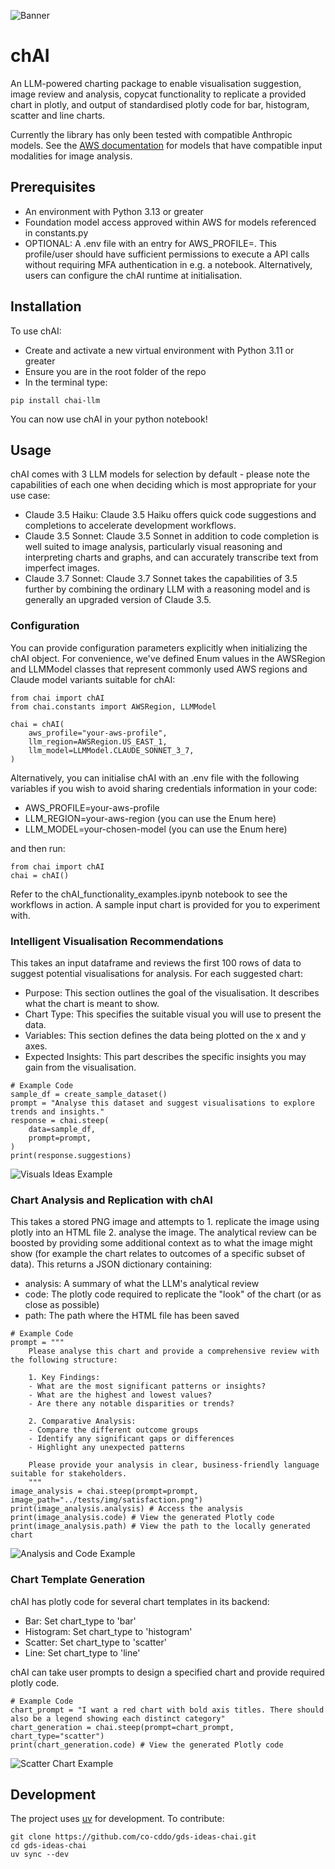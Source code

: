 ![Banner](img/chai_cropped.png)

# chAI
An LLM-powered charting package to enable visualisation suggestion, image review and analysis, copycat functionality to replicate a provided chart in plotly, and output of standardised plotly code for bar, histogram, scatter and line charts.

Currently the library has only been tested with compatible Anthropic models. See the [AWS documentation](https://docs.aws.amazon.com/bedrock/latest/userguide/models-supported.html) for models that have compatible input modalities for image analysis.


## Prerequisites
- An environment with Python 3.13 or greater
- Foundation model access approved within AWS for models referenced in constants.py
- OPTIONAL: A .env file with an entry for AWS_PROFILE=. This profile/user should have sufficient permissions to execute a API calls without requiring MFA authentication in e.g. a notebook. Alternatively, users can configure the chAI runtime at initialisation.

## Installation
To use chAI:
- Create and activate a new virtual environment with Python 3.11 or greater
- Ensure you are in the root folder of the repo
- In the terminal type:

```pip install chai-llm```

You can now use chAI in your python notebook!

## Usage
chAI comes with 3 LLM models for selection by default - please note the capabilities of each one when deciding which is most appropriate for your use case:

- Claude 3.5 Haiku: Claude 3.5 Haiku offers quick code suggestions and completions to accelerate development workflows.
- Claude 3.5 Sonnet: Claude 3.5 Sonnet in addition to code completion is well suited to image analysis, particularly visual reasoning and interpreting charts and graphs, and can accurately transcribe text from imperfect images.
- Claude 3.7 Sonnet: Claude 3.7 Sonnet takes the capabilities of 3.5 further by combining the ordinary LLM with a reasoning model and is generally an upgraded version of Claude 3.5.

### Configuration
You can provide configuration parameters explicitly when initializing the chAI object. For convenience, we've defined Enum values in the AWSRegion and LLMModel classes that represent commonly used AWS regions and Claude model variants suitable for chAI:

```
from chai import chAI
from chai.constants import AWSRegion, LLMModel

chai = chAI(
    aws_profile="your-aws-profile",
    llm_region=AWSRegion.US_EAST_1,
    llm_model=LLMModel.CLAUDE_SONNET_3_7,
)
```

Alternatively, you can initialise chAI with an .env file with the following variables if you wish to avoid sharing credentials information in your code:
- AWS_PROFILE=your-aws-profile
- LLM_REGION=your-aws-region (you can use the Enum here)
- LLM_MODEL=your-chosen-model (you can use the Enum here)

and then run:
```
from chai import chAI
chai = chAI()
```

Refer to the chAI_functionality_examples.ipynb notebook to see the workflows in action. A sample input chart is provided for you to experiment with.

### Intelligent Visualisation Recommendations
This takes an input dataframe and reviews the first 100 rows of data to suggest potential visualisations for analysis. For each suggested chart:
- Purpose: This section outlines the goal of the visualisation. It describes what the chart is meant to show.
- Chart Type: This specifies the suitable visual you will use to present the data.
- Variables: This section defines the data being plotted on the x and y axes.
- Expected Insights: This part describes the specific insights you may gain from the visualisation.

```
# Example Code
sample_df = create_sample_dataset()
prompt = "Analyse this dataset and suggest visualisations to explore trends and insights."
response = chai.steep(
    data=sample_df,
    prompt=prompt,
)
print(response.suggestions)
```
![Visuals Ideas Example](img/visual_ideas.png)

### Chart Analysis and Replication with chAI
This takes a stored PNG image and attempts to 1. replicate the image using plotly into an HTML file 2. analyse the image. The analytical review can be boosted by providing some additional context as to what the image might show (for example the chart relates to outcomes of a specific subset of data).
This returns a JSON dictionary containing:
- analysis: A summary of what the LLM's analytical review
- code: The plotly code required to replicate the "look" of the chart (or as close as possible)
- path: The path where the HTML file has been saved

```
# Example Code
prompt = """
    Please analyse this chart and provide a comprehensive review with the following structure:

    1. Key Findings:
    - What are the most significant patterns or insights?
    - What are the highest and lowest values?
    - Are there any notable disparities or trends?

    2. Comparative Analysis:
    - Compare the different outcome groups
    - Identify any significant gaps or differences
    - Highlight any unexpected patterns

    Please provide your analysis in clear, business-friendly language suitable for stakeholders.
    """
image_analysis = chai.steep(prompt=prompt, image_path="../tests/img/satisfaction.png")
print(image_analysis.analysis) # Access the analysis
print(image_analysis.code) # View the generated Plotly code
print(image_analysis.path) # View the path to the locally generated chart
```
![Analysis and Code Example](img/analysis_code.png)

### Chart Template Generation
chAI has plotly code for several chart templates in its backend:
- Bar: Set chart_type to 'bar'
- Histogram: Set chart_type to 'histogram'
- Scatter: Set chart_type to 'scatter'
- Line: Set chart_type to 'line'

chAI can take user prompts to design a specified chart and provide required plotly code.

```
# Example Code
chart_prompt = "I want a red chart with bold axis titles. There should also be a legend showing each distinct category"
chart_generation = chai.steep(prompt=chart_prompt, chart_type="scatter")
print(chart_generation.code) # View the generated Plotly code
```
![Scatter Chart Example](img/request_scatter.png)


## Development
The project uses [uv](https://docs.astral.sh/uv/) for development. To contribute:

```
git clone https://github.com/co-cddo/gds-ideas-chai.git
cd gds-ideas-chai
uv sync --dev 
```